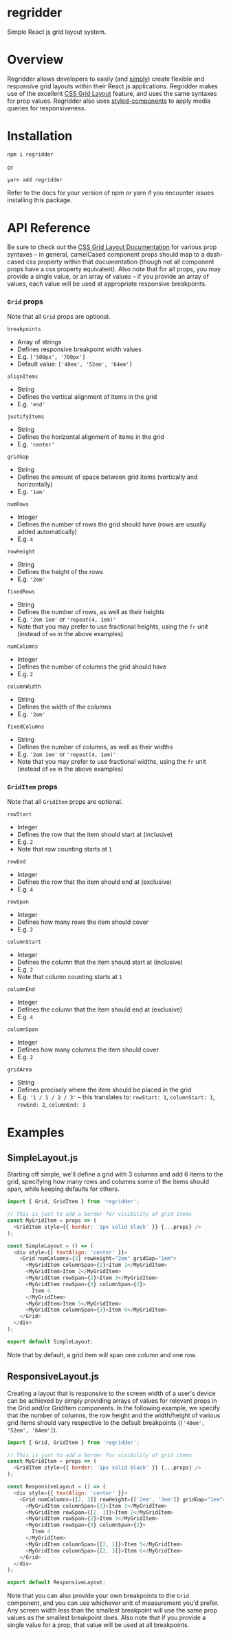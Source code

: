 # regridder

Simple React js grid layout system.

# Overview

Regridder allows developers to easily (and [simply](https://www.infoq.com/presentations/Simple-Made-Easy)) create flexible and responsive grid layouts within their React js applications. Regridder makes use of the excellent [CSS Grid Layout](https://developer.mozilla.org/en-US/docs/Web/CSS/CSS_Grid_Layout) feature, and uses the same syntaxes for prop values. Regridder also uses [styled-components](https://github.com/styled-components/styled-components) to apply media queries for responsiveness.

# Installation

`npm i regridder`

or

`yarn add regridder`

Refer to the docs for your version of npm or yarn if you encounter issues installing this package.

# API Reference

Be sure to check out the [CSS Grid Layout Documentation](https://developer.mozilla.org/en-US/docs/Web/CSS/CSS_Grid_Layout) for various prop syntaxes – in general, camelCased component props should map to a dash-cased css property within that documentation (though not all component props have a css property equivalent). Also note that for all props, you may provide a single value, or an array of values – if you provide an array of values, each value will be used at appropriate responsive breakpoints.

### `Grid` props

Note that all `Grid` props are optional.

`breakpoints`

* Array of strings
* Defines responsive breakpoint width values
* E.g. `['500px', '700px']`
* Default value: `['40em', '52em', '64em']`

`alignItems`

* String
* Defines the vertical alignment of items in the grid
* E.g. `'end'`

`justifyItems`

* String
* Defines the horizontal alignment of items in the grid
* E.g. `'center'`

`gridGap`

* String
* Defines the amount of space between grid items (vertically and horizontally)
* E.g. `'1em'`

`numRows`

* Integer
* Defines the number of rows the grid should have (rows are usually added automatically)
* E.g. `4`

`rowHeight`

* String
* Defines the height of the rows
* E.g. `'2em'`

`fixedRows`

* String
* Defines the number of rows, as well as their heights
* E.g. `'2em 1em'` or `'repeat(4, 1em)'`
* Note that you may prefer to use fractional heights, using the `fr` unit (instead of `em` in the above examples)

`numColumns`

* Integer
* Defines the number of columns the grid should have
* E.g. `2`

`columnWidth`

* String
* Defines the width of the columns
* E.g. `'2em'`

`fixedColumns`

* String
* Defines the number of columns, as well as their widths
* E.g. `'2em 1em'` or `'repeat(4, 1em)'`
* Note that you may prefer to use fractional widths, using the `fr` unit (instead of `em` in the above examples)

### `GridItem` props

Note that all `GridItem` props are optional.

`rowStart`

* Integer
* Defines the row that the item should start at (inclusive)
* E.g. `2`
* Note that row counting starts at `1`

`rowEnd`

* Integer
* Defines the row that the item should end at (exclusive)
* E.g. `4`

`rowSpan`

* Integer
* Defines how many rows the item should cover
* E.g. `2`

`columnStart`

* Integer
* Defines the column that the item should start at (inclusive)
* E.g. `2`
* Note that column counting starts at `1`

`columnEnd`

* Integer
* Defines the column that the item should end at (exclusive)
* E.g. `4`

`columnSpan`

* Integer
* Defines how many columns the item should cover
* E.g. `2`

`gridArea`

* String
* Defines precisely where the item should be placed in the grid
* E.g. `'1 / 1 / 2 / 3'` – this translates to: `rowStart: 1`, `columnStart: 1`, `rowEnd: 2`, `columnEnd: 3`

# Examples

## SimpleLayout.js

Starting off simple, we'll define a grid with 3 columns and add 6 items to the grid, specifying how many rows and columns some of the items should span, while keeping defaults for others.

```js
import { Grid, GridItem } from 'regridder';

// This is just to add a border for visibility of grid items
const MyGridItem = props => (
  <GridItem style={{ border: '1px solid black' }} {...props} />
);

const SimpleLayout = () => (
  <div style={{ textAlign: 'center' }}>
    <Grid numColumns={3} rowHeight="2em" gridGap="1em">
      <MyGridItem columnSpan={2}>Item 1</MyGridItem>
      <MyGridItem>Item 2</MyGridItem>
      <MyGridItem rowSpan={2}>Item 3</MyGridItem>
      <MyGridItem rowSpan={3} columnSpan={2}>
        Item 4
      </MyGridItem>
      <MyGridItem>Item 5</MyGridItem>
      <MyGridItem columnSpan={3}>Item 6</MyGridItem>
    </Grid>
  </div>
);

export default SimpleLayout;
```

Note that by default, a grid item will span one column and one row.

## ResponsiveLayout.js

Creating a layout that is responsive to the screen width of a user's device can be achieved by simply providing arrays of values for relevant props in the Grid and/or GridItem components. In the following example, we specify that the number of columns, the row height and the width/height of various grid items should vary respective to the default breakpoints (`['40em', '52em', '64em']`).

```js
import { Grid, GridItem } from 'regridder';

// This is just to add a border for visibility of grid items
const MyGridItem = props => (
  <GridItem style={{ border: '1px solid black' }} {...props} />
);

const ResponsiveLayout = () => (
  <div style={{ textAlign: 'center' }}>
    <Grid numColumns={[2, 3]} rowHeight={['2em', '3em']} gridGap="1em">
      <MyGridItem columnSpan={2}>Item 1</MyGridItem>
      <MyGridItem rowSpan={[2, 1]}>Item 2</MyGridItem>
      <MyGridItem rowSpan={2}>Item 3</MyGridItem>
      <MyGridItem rowSpan={3} columnSpan={2}>
        Item 4
      </MyGridItem>
      <MyGridItem columnSpan={[2, 1]}>Item 5</MyGridItem>
      <MyGridItem columnSpan={[2, 3]}>Item 6</MyGridItem>
    </Grid>
  </div>
);

export default ResponsiveLayout;
```

Note that you can also provide your own breakpoints to the `Grid` component, and you can use whichever unit of measurement you'd prefer. Any screen width less than the smallest breakpoint will use the same prop values as the smallest breakpoint does. Also note that if you provide a single value for a prop, that value will be used at all breakpoints.
